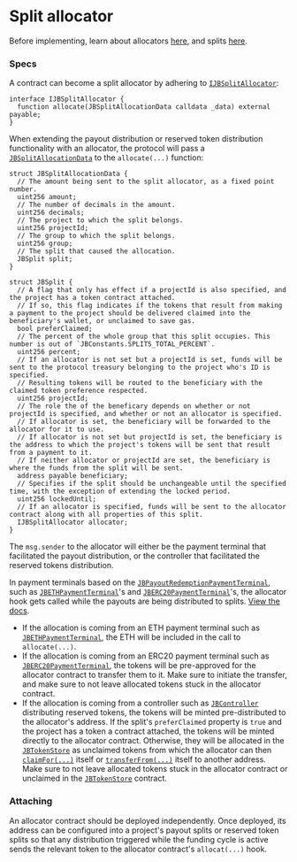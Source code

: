 # Split allocator

Before implementing, learn about allocators [here](/protocol/learn/glossary/allocator.md), and splits [here](/protocol/learn/glossary/splits.md).
### Specs

A contract can become a split allocator by adhering to [`IJBSplitAllocator`](/protocol/api/interfaces/ijbsplitallocator.md):

```solidity
interface IJBSplitAllocator {
  function allocate(JBSplitAllocationData calldata _data) external payable;
}
```

When extending the payout distribution or reserved token distribution functionality with an allocator, the protocol will pass a [`JBSplitAllocationData`](/protocol/api/data-structures/jbsplitallocationdata.md) to the `allocate(...)` function:

```solidity
struct JBSplitAllocationData {
  // The amount being sent to the split allocator, as a fixed point number.
  uint256 amount;
  // The number of decimals in the amount.
  uint256 decimals;
  // The project to which the split belongs.
  uint256 projectId;
  // The group to which the split belongs.
  uint256 group;
  // The split that caused the allocation.
  JBSplit split;
}
```

```solidity
struct JBSplit {
  // A flag that only has effect if a projectId is also specified, and the project has a token contract attached.
  // If so, this flag indicates if the tokens that result from making a payment to the project should be delivered claimed into the beneficiary's wallet, or unclaimed to save gas.
  bool preferClaimed;
  // The percent of the whole group that this split occupies. This number is out of `JBConstants.SPLITS_TOTAL_PERCENT`.
  uint256 percent;
  // If an allocator is not set but a projectId is set, funds will be sent to the protocol treasury belonging to the project who's ID is specified.
  // Resulting tokens will be routed to the beneficiary with the claimed token preference respected.
  uint256 projectId;
  // The role the of the beneficary depends on whether or not projectId is specified, and whether or not an allocator is specified.
  // If allocator is set, the beneficiary will be forwarded to the allocator for it to use.
  // If allocator is not set but projectId is set, the beneficiary is the address to which the project's tokens will be sent that result from a payment to it.
  // If neither allocator or projectId are set, the beneficiary is where the funds from the split will be sent.
  address payable beneficiary;
  // Specifies if the split should be unchangeable until the specified time, with the exception of extending the locked period.
  uint256 lockedUntil;
  // If an allocator is specified, funds will be sent to the allocator contract along with all properties of this split.
  IJBSplitAllocator allocator;
}
```

The `msg.sender` to the allocator will either be the payment terminal that facilitated the payout distribution, or the controller that facilitated the reserved tokens distribution.

In payment terminals based on the [`JBPayoutRedemptionPaymentTerminal`](/protocol/api/contracts/or-abstract/jbpayoutredemptionpaymentterminal), such as [`JBETHPaymentTerminal`](/protocol/api/contracts/or-payment-terminals/jbethpaymentterminal/)'s and [`JBERC20PaymentTerminal`](/protocol/api/contracts/or-payment-terminals/jberc20paymentterminal/)'s, the allocator hook gets called while the payouts are being distributed to splits. [View the docs](/protocol/api/contracts/or-abstract/jbpayoutredemptionpaymentterminal/write/-_distributetopayoutsplitsof.md). 

* If the allocation is coming from an ETH payment terminal such as [`JBETHPaymentTerminal`](/protocol/api/contracts/or-payment-terminals/jbethpaymentterminal/), the ETH will be included in the call to `allocate(...)`. 
* If the allocation is coming from an ERC20 payment terminal such as [`JBERC20PaymentTerminal`](/protocol/api/contracts/or-payment-terminals/jberc20paymentterminal/), the tokens will be pre-approved for the allocator contract to transfer them to it. Make sure to initiate the transfer, and make sure to not leave allocated tokens stuck in the allocator contract.
* If the allocation is coming from a controller such as [`JBController`](/protocol/api/contracts/or-controllers/jbcontroller/) distributing reserved tokens, the tokens will be minted pre-distributed to the allocator's address. If the split's `preferClaimed` property is `true` and the project has a token a contract attached, the tokens will be minted directly to the allocator contract. Otherwise, they will be allocated in the  [`JBTokenStore`](/protocol/api/contracts/jbtokenstore/) as unclaimed tokens from which the allocator can then [`claimFor(...)`](/protocol/api/contracts/jbtokenstore/write/claimfor.md) itself or [`transferFrom(...)`](/protocol/api/contracts/jbtokenstore/write/transferfrom.md) itself to another address. Make sure to not leave allocated tokens stuck in the allocator contract or unclaimed in the [`JBTokenStore`](/protocol/api/contracts/jbtokenstore/) contract.

### Attaching

An allocator contract should be deployed independently. Once deployed, its address can be configured into a project's payout splits or reserved token splits so that any distribution triggered while the funding cycle is active sends the relevant token to the allocator contract's `allocat(...)` hook. 
